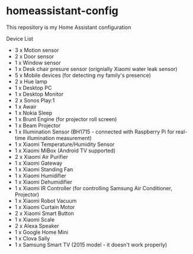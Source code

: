 # homeassistant-config
This repository is my Home Assistant configuration

Device List
 - 3 x Motion sensor
 - 2 x Door sensor
 - 1 x Window sensor
 - 1 x Desk chair presure sensor (orignially Xiaomi water leak sensor)
 - 5 x Mobile devices (for detecting my family's presence)
 - 2 x Hue lamp
 - 1 x Desktop PC
 - 1 x Desktop Monitor
 - 2 x Sonos Play:1
 - 1 x Awair
 - 1 x Nokia Sleep
 - 1 x Brunt Engine (for projector roll screen)
 - 1 x Beam Projector
 - 1 x Illumination Sensor (BH1715 - connected with Raspberry Pi for real-time illumination measurement)
 - 1 x Xiaomi Temperature/Humidity Sensor
 - 1 x Xiaomi MiBox (Android TV supported)
 - 2 x Xiaomi Air Purifier
 - 1 x Xiaomi Gateway
 - 1 x Xiaomi Standing Fan
 - 1 x Xiaomi Humidifier
 - 1 x Xiaomi Dehumidifier
 - 1 x Xiaomi IR Controller (for controlling Samsung Air Conditioner, Projector)
 - 1 x Xiaomi Robot Vacuum
 - 1 x Xiaomi Curtain Motor
 - 2 x Xiaomi Smart Button
 - 1 x Xiaomi Scale
 - 2 x Alexa Speaker
 - 1 x Google Home Mini
 - 1 x Clova Sally 
 - 1 x Samsung Smart TV (2015 model - it doesn't work properly)
